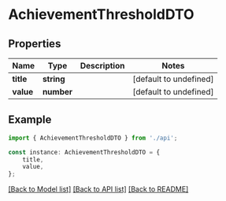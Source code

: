 # AchievementThresholdDTO


## Properties

Name | Type | Description | Notes
------------ | ------------- | ------------- | -------------
**title** | **string** |  | [default to undefined]
**value** | **number** |  | [default to undefined]

## Example

```typescript
import { AchievementThresholdDTO } from './api';

const instance: AchievementThresholdDTO = {
    title,
    value,
};
```

[[Back to Model list]](../README.md#documentation-for-models) [[Back to API list]](../README.md#documentation-for-api-endpoints) [[Back to README]](../README.md)
